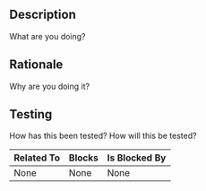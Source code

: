## Description
What are you doing?

## Rationale
Why are you doing it?

## Testing
How has this been tested?  How will this be tested?

| Related To | Blocks | Is Blocked By |
| :---       | :---   | :---          |
| None       | None   | None          |